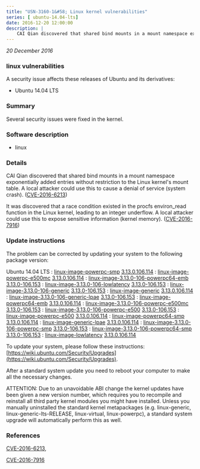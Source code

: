 ```yaml
---
title: "USN-3160-1&#58; Linux kernel vulnerabilities"
series: [ ubuntu-14.04-lts]
date: 2016-12-20 12:00:00
description: |
    CAI Qian discovered that shared bind mounts in a mount namespace exponentially added entries without restriction to the Linux kernel&#39;s mount table. A local attacker could use this to cause a denial of service (system crash). ([CVE-2016-6213](http://people.ubuntu.com/~ubuntu-security/cve/CVE-2016-6213))
--- 
```

 
 

*20 December 2016*

### linux vulnerabilities

A security issue affects these releases of Ubuntu and its derivatives:

* Ubuntu 14.04 LTS

### Summary

Several security issues were fixed in the kernel. 

### Software description

* linux 

### Details

CAI Qian discovered that shared bind mounts in a mount namespace exponentially added entries without restriction to the Linux kernel&#39;s mount table. A local attacker could use this to cause a denial of service (system crash). ([CVE-2016-6213](http://people.ubuntu.com/~ubuntu-security/cve/CVE-2016-6213))

It was discovered that a race condition existed in the procfs environ_read function in the Linux kernel, leading to an integer underflow. A local attacker could use this to expose sensitive information (kernel memory). ([CVE-2016-7916](http://people.ubuntu.com/~ubuntu-security/cve/CVE-2016-7916)) 

### Update instructions

The problem can be corrected by updating your system to the following package version:

Ubuntu 14.04 LTS
 : [linux-image-powerpc-smp](https://launchpad.net/ubuntu/+source/linux) <span> [3.13.0.106.114](https://launchpad.net/ubuntu/+source/linux/3.13.0-106.153) </span> 
 : [linux-image-powerpc-e500mc](https://launchpad.net/ubuntu/+source/linux) <span> [3.13.0.106.114](https://launchpad.net/ubuntu/+source/linux/3.13.0-106.153) </span> 
 : [linux-image-3.13.0-106-powerpc64-emb](https://launchpad.net/ubuntu/+source/linux) <span> [3.13.0-106.153](https://launchpad.net/ubuntu/+source/linux/3.13.0-106.153) </span> 
 : [linux-image-3.13.0-106-lowlatency](https://launchpad.net/ubuntu/+source/linux) <span> [3.13.0-106.153](https://launchpad.net/ubuntu/+source/linux/3.13.0-106.153) </span> 
 : [linux-image-3.13.0-106-generic](https://launchpad.net/ubuntu/+source/linux) <span> [3.13.0-106.153](https://launchpad.net/ubuntu/+source/linux/3.13.0-106.153) </span> 
 : [linux-image-generic](https://launchpad.net/ubuntu/+source/linux) <span> [3.13.0.106.114](https://launchpad.net/ubuntu/+source/linux/3.13.0-106.153) </span> 
 : [linux-image-3.13.0-106-generic-lpae](https://launchpad.net/ubuntu/+source/linux) <span> [3.13.0-106.153](https://launchpad.net/ubuntu/+source/linux/3.13.0-106.153) </span> 
 : [linux-image-powerpc64-emb](https://launchpad.net/ubuntu/+source/linux) <span> [3.13.0.106.114](https://launchpad.net/ubuntu/+source/linux/3.13.0-106.153) </span> 
 : [linux-image-3.13.0-106-powerpc-e500mc](https://launchpad.net/ubuntu/+source/linux) <span> [3.13.0-106.153](https://launchpad.net/ubuntu/+source/linux/3.13.0-106.153) </span> 
 : [linux-image-3.13.0-106-powerpc-e500](https://launchpad.net/ubuntu/+source/linux) <span> [3.13.0-106.153](https://launchpad.net/ubuntu/+source/linux/3.13.0-106.153) </span> 
 : [linux-image-powerpc-e500](https://launchpad.net/ubuntu/+source/linux) <span> [3.13.0.106.114](https://launchpad.net/ubuntu/+source/linux/3.13.0-106.153) </span> 
 : [linux-image-powerpc64-smp](https://launchpad.net/ubuntu/+source/linux) <span> [3.13.0.106.114](https://launchpad.net/ubuntu/+source/linux/3.13.0-106.153) </span> 
 : [linux-image-generic-lpae](https://launchpad.net/ubuntu/+source/linux) <span> [3.13.0.106.114](https://launchpad.net/ubuntu/+source/linux/3.13.0-106.153) </span> 
 : [linux-image-3.13.0-106-powerpc-smp](https://launchpad.net/ubuntu/+source/linux) <span> [3.13.0-106.153](https://launchpad.net/ubuntu/+source/linux/3.13.0-106.153) </span> 
 : [linux-image-3.13.0-106-powerpc64-smp](https://launchpad.net/ubuntu/+source/linux) <span> [3.13.0-106.153](https://launchpad.net/ubuntu/+source/linux/3.13.0-106.153) </span> 
 : [linux-image-lowlatency](https://launchpad.net/ubuntu/+source/linux) <span> [3.13.0.106.114](https://launchpad.net/ubuntu/+source/linux/3.13.0-106.153) </span> 

To update your system, please follow these instructions: [https://wiki.ubuntu.com/Security/Upgrades](https://wiki.ubuntu.com/Security/Upgrades).

After a standard system update you need to reboot your computer to make all the necessary changes.

ATTENTION: Due to an unavoidable ABI change the kernel updates have been given a new version number, which requires you to recompile and reinstall all third party kernel modules you might have installed. Unless you manually uninstalled the standard kernel metapackages (e.g. linux-generic, linux-generic-lts-RELEASE, linux-virtual, linux-powerpc), a standard system upgrade will automatically perform this as well. 

### References

 
 [CVE-2016-6213](http://people.ubuntu.com/~ubuntu-security/cve/CVE-2016-6213), 

 [CVE-2016-7916](http://people.ubuntu.com/~ubuntu-security/cve/CVE-2016-7916)
 

